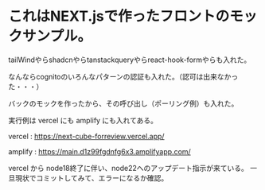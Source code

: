 # これはNEXT.jsで作ったフロントのモックサンプル。
   
   tailWindやらshadcnやらtanstackqueryやらreact-hook-formやらも入れた。
   
   なんならcognitoのいろんなパターンの認証も入れた。（認可は出来なかった・・・）
   
   バックのモックを作ったから、その呼び出し（ポーリング例）も入れた。

   実行例は vercel にも amplify にも入れてある。

   vercel : https://next-cube-forreview.vercel.app/
   
   amplify : https://main.d1z99fgdnfg6x3.amplifyapp.com/

vercel から node18終了に伴い、node22へのアップデート指示が来ている。
一旦現状でコミットしてみて、エラーになるか確認。
